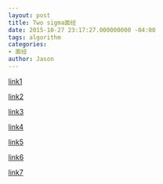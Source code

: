 ```yaml
---
layout: post
title: Two sigma面经
date: 2015-10-27 23:17:27.000000000 -04:00
tags: algorithm
categories:
- 面经
author: Jason
---
```

<p><a href="http://www.themianjing.com/2014/11/twosigma面经/">link1</a></p>
<p><a href="http://www.themianjing.com/2014/11/two-sigma-最新电面/">link2</a></p>
<p><a href="http://www.themianjing.com/2014/11/找工作告一段落了，发点面经回馈本版/">link3</a></p>
<p><a href="http://www.themianjing.com/2015/06/新鲜two-sigma-onsite-已跪/">link4</a></p>
<p><a href="http://www.themianjing.com/2015/06/two-sigma-电面/">link5</a></p>
<p><a href="http://www.themianjing.com/2015/07/two-sigma-电面-2/">link6</a></p>
<p><a href="http://www.themianjing.com/2014/11/1-14-update10家科技和金融公司full-time面试总结offerlinkedin-goldman-sachs/">link7</a></p>
